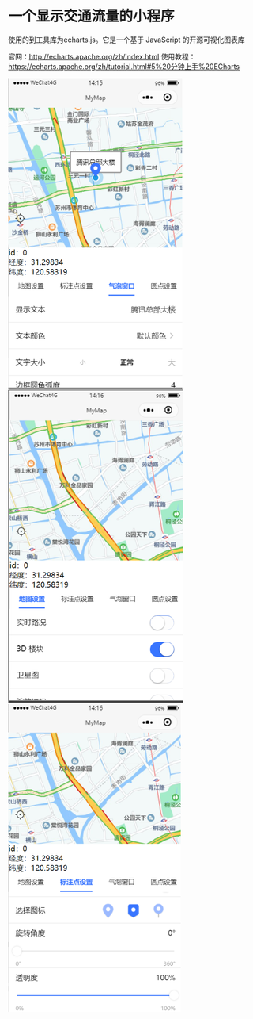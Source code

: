 # 一个显示交通流量的小程序
使用的到工具库为echarts.js。它是一个基于 JavaScript 的开源可视化图表库

官网：http://echarts.apache.org/zh/index.html
使用教程：https://echarts.apache.org/zh/tutorial.html#5%20分钟上手%20ECharts

![](https://github.com/luolaihua/TrafficMap/blob/master/m1.png)
![](https://github.com/luolaihua/TrafficMap/blob/master/m2.png)
![](https://github.com/luolaihua/TrafficMap/blob/master/m3.png)
